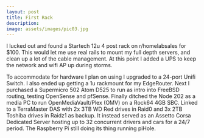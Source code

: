 ```yaml
---
layout: post
title: First Rack
description:
image: assets/images/pic03.jpg
---
```


I lucked out and found a Startech 12u 4 post rack on r/homelabsales for $100. This would let me use real rails to mount my full depth servers, and clean up a lot of the cable management. At this point I added a UPS to keep the network and wifi AP up during storms.

To accommodate for hardware I plan on using I upgraded to a 24-port Unifi Switch. I also ended up getting a 1u rackmount for my EdgeRouter. Next I purchased a Supermicro 502 Atom D525 to run as intro into FreeBSD routing, testing OpenSense and pfSense. Finally ditched the Node 202 as a media PC to run OpenMediaVault/Plex (OMV) on a Rock64 4GB SBC. Linked to a TerraMaster DAS with 2x 3TB WD Red drives in Raid0 and 3x 2TB Toshiba drives in Raidz1 as backup. It instead served as an Assetto Corsa Dedicated Server hosting up to 32 concurrent drivers and cars for a 24/7 period. The Raspberry Pi still doing its thing running piHole.
